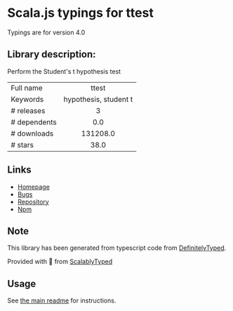 
# Scala.js typings for ttest

Typings are for version 4.0

## Library description:
Perform the Student's t hypothesis test

|                    |                 |
| ------------------ | :-------------: |
| Full name          | ttest |
| Keywords           | hypothesis, student t |
| # releases         | 3 |
| # dependents       | 0.0 |
| # downloads        | 131208.0 |
| # stars            | 38.0 |

## Links
- [Homepage](https://github.com/AndreasMadsen/ttest#readme)
- [Bugs](https://github.com/AndreasMadsen/ttest/issues)
- [Repository](https://github.com/AndreasMadsen/ttest)
- [Npm](https://www.npmjs.com/package/ttest)
    


## Note
This library has been generated from typescript code from [DefinitelyTyped](https://definitelytyped.org).

Provided with :purple_heart: from [ScalablyTyped](https://github.com/oyvindberg/ScalablyTyped)

## Usage
See [the main readme](../../readme.md) for instructions.


